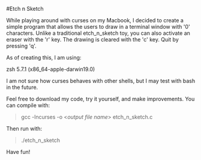 #Etch n Sketch

While playing around with curses on my Macbook, I decided to create a simple program that allows the users to draw in a terminal window with '0' characters. Unlike a traditional etch_n_sketch toy, you can also activate an eraser with the 'r' key. The drawing is cleared with the 'c' key. Quit by pressing 'q'.

As of creating this, I am using:

zsh 5.7.1 (x86_64-apple-darwin19.0)

I am not sure how curses behaves with other shells, but I may test with bash in the future.


Feel free to download my code, try it yourself, and make improvements. You can compile with:
> gcc -lncurses -o <*output file name*> etch_n_sketch.c

Then run with:
> ./etch_n_sketch


Have fun!